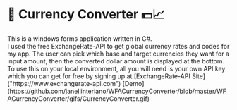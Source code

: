 # 🙂 Currency Converter 💵📈

<p>
    This is a windows forms application written in C#. <br> I used the free ExchangeRate-API to get global currency rates and codes for my app. The user can pick which base and target currencies they want for a input amount, then the converted dollar amount is displayed at the bottom. To use this on your local environment, all you will need is your own API key which you can get for free by signing up at 
    [ExchangeRate-API Site]("https://www.exchangerate-api.com")
    [Demo](https://github.com/janellinteriano/WFACurrencyConverter/blob/master/WFACurrencyConverter/gifs/CurrencyConverter.gif)

</p>
